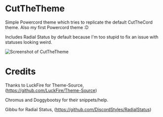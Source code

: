 # CutTheTheme
Simple Powercord theme which tries to replicate the default CutTheCord theme. Also my first Powercord theme :D


Includes Radial Status by default because I'm too stupid to fix an issue with statuses looking weird. 


![Screenshot of CutTheTheme](https://github.com/sneexy-boi/CutTheTheme/blob/main/docs/images/screenshot.png)


# Credits
Thanks to LuckFire for Theme-Source, (https://github.com/LuckFire/Theme-Source)


Chromus and Doggybootsy for their snippets/help.


Gibbu for Radial Status, (https://github.com/DiscordStyles/RadialStatus)